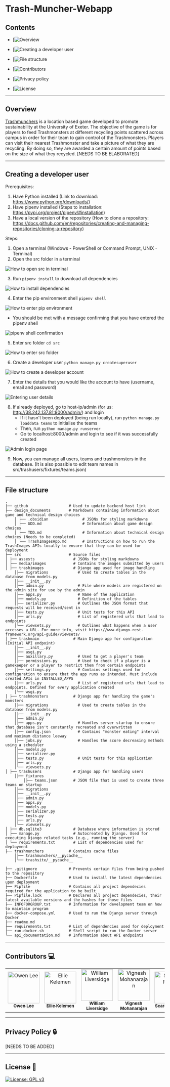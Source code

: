 # Trash-Muncher-Webapp

## Contents

- [![Overview](https://github.com/KermityOwen/Trash-Muncher-Webapp#overview)

- [![Creating a developer user](https://github.com/KermityOwen/Trash-Muncher-Webapp#creating-a-developer-user)

- [![File structure](https://github.com/KermityOwen/Trash-Muncher-Webapp#file-structure) 

- [![Contributors](https://github.com/KermityOwen/Trash-Muncher-Webapp#contributors)

- [![Privacy policy]()

- [![License](https://github.com/KermityOwen/Trash-Muncher-Webapp#license)




---

## Overview

[Trashmunchers](https://www.trashmunchers.co.uk/) is a location based game developed to promote sustainability at the University of Exeter. The objective of the game is for players to feed Trashmonsters at different recycling points scattered across campus in order for their team to gain control of the Trashmonsters. Players can visit their nearest Trashmonster and take a picture of what they are recycling. By doing so, they are awarded a certain amount of points based on the size of what they recycled. [NEEDS TO BE ELABORATED]

---

## Creating a developer user

Prerequisites:
1. Have Python installed (Link to download: https://www.python.org/downloads/)
2. Have pipenv installed (Steps to installation: https://pypi.org/project/pipenv/#installation)
3. Have a local version of the repository (How to clone a repository: https://docs.github.com/en/repositories/creating-and-managing-repositories/cloning-a-repository)

Steps:
1. Open a terminal (Windows - PowerShell or Command Prompt, UNIX - Terminal)
2. Open the src folder in a terminal 

![How to open src in terminal](https://cdn.discordapp.com/attachments/796358887396999198/1084816785104183346/image.png)

3. Run ```pipenv install``` to download all dependencies

![How to install dependencies](https://cdn.discordapp.com/attachments/796358887396999198/1084817425477927012/image.png)

4. Enter the pip environment shell ```pipenv shell```

![How to enter pip environment](https://cdn.discordapp.com/attachments/796358887396999198/1084817618604662784/image.png)

- You should be met with a message confirming that you have entered the pipenv shell

![pipenv shell confirmation](https://cdn.discordapp.com/attachments/796358887396999198/1084817674418270289/image.png)

5. Enter src folder ```cd src```

![How to enter src folder](https://cdn.discordapp.com/attachments/796358887396999198/1084817966815789056/image.png)

6. Create a developer user ```python manage.py createsuperuser```

![How to create a developer account](https://cdn.discordapp.com/attachments/796358887396999198/1084818356651163750/image.png)

7. Enter the details that you would like the account to have (username, email and password) 

![Entering user details](https://cdn.discordapp.com/attachments/796358887396999198/1084818641377316954/image.png)

8. If already deployed, go to host-ip/admin (for us: http://38.242.137.81:8000/admin/) and login
   - If it hasn't been deployed (being run locally), run ```python manage.py loaddata teams``` to initialise the teams
   - Then, run ```python manage.py runserver```
   - Go to localhost:8000/admin and login to see if it was successfully created

![Admin login page](https://cdn.discordapp.com/attachments/796358887396999198/1084569132894269570/image.png)

9. Now, you can manage all users, teams and trashmonsters in the database. (It is also possible to edit team names in src/trashusers/fixtures/teams.json)
---

## File structure
```
.
├── github                  # Used to update backend host link 
├── design_documents        # Markdowns containing information about game and technical design choices
	│ ├── .obsidian               # JSONs for styling markdowns  
    │ ├── GDD.md                  # Information about game design choices
    │ ├── TDD.md                  # Information about technical design choices (Needs to be completed)
    │ └── TrashImagesApp.md       # Instructions on how to run the TrashImages APIs locally to ensure that they can be used for deployment
├── src                     # Source files 
│ ├── assests                 # JSONs for styling markdowns  
│ ├── media/images            # Contains the images submitted by users
│ ├── trashimages             # Django app used for image handling
	│├── migrations             # Used to create tables in the database from models.py  
    │├── __init__.py
    │├── admin.py               # File where models are registered on the admin site for use by the admin
    │├── apps.py                # Name of the application  
    │├── models.py              # Definition of the tables 
    │├── serializer.py          # Outlines the JSON format that requests will be received/sent in  
    │├── tests.py               # Unit tests for this API
    │├── urls.py                # List of registered urls that lead to endpoints                
    │└── viewsets.py            # Outlines what happens when a user accesses a URL. For more info, visit https://www.django-rest-framework.org/api-guide/viewsets/
│ ├── trashmain               # Main Django app for configuration (Initial API endpoint)
	│├── __init__.py  
	│├── asgi.py
	│├── auxillary.py           # Used to get a player's team 
	│├── permissions.py         # Used to check if a player is a gamekeeper or a player to restrict them from certain endpoints   
	│├── settings.py            # Contains settings used for configuration to ensure that the app runs as intended. Must include created APIs in INSTALLED_APPS
	│├── urls.py                # List of registered urls that lead to endpoints. Defined for every application created               
	│└── wsgi.py    
│ ├── trashmonsters           # Django app for handling the game's monsters
	│├── migrations             # Used to create tables in the database from models.py  
    │├── __init__.py
    │├── admin.py               
    │├── apps.py                # Handles server startup to ensure that database isn't constantly recreated and overwritten
    │├── config.json            # Contains "monster eating" interval and maximum distance leeway   
    │├── jobs.py                # Handles the score decreasing methods using a scheduler    
    │├── models.py              
    │├── serializer.py 
    │├── tests.py               # Unit tests for this application
    │├── urls.py                                
    │└── viewsets.py 
│ ├── trashusers              # Django app for handling users
	│├── fixtures                
		│├── teams.json       # JSON file that is used to create three teams on startup 
	│├── migrations               
	│├── __init__.py
	│├── admin.py               
	│├── apps.py                 
	│├── models.py               
	│├── serializer.py            
	│├── tests.py               
	│├── urls.py                                
	│└── viewsets.py             
│ ├── db.sqlite3              # Database where information is stored 
│ ├── manage.py               # Autocreated by Django. Used for executing Django related tasks (e.g., running the server)
│ └── requirements.txt        # List of dependencies used for deployment
├── trashmunchers           # Contains cache files
	│├── trashmunchers/__pycache__        
    │└── trashsite/__pycache__         
 
├── .gitignore              # Prevents certain files from being pushed to the repository
├── Dockerfile              # Used to install the latest dependencies upon deployment 
├── Pipfile                 # Contains all project dependecies required for the application to be built 
├── Pipfile.lock            # Declares all project dependecies, their latest available versions and the hashes for those files
├── INFOFORGROUP.txt        # Information for development team on how to maintain program
├── docker-compose.yml      # Used to run the Django server through Docker 
├── readme.md               
├── requirements.txt        # List of dependencies used for deployment
├── run-docker.sh           # Shell script to run the Docker server 
└── api_documentation.md    # Information about API endpoints
```

--- 

## Contributors :computer: 

<table>
  <tbody>
    <tr>
      <td align="center"><a href="https://github.com/KermityOwen"><img src="https://avatars.githubusercontent.com/u/47197696?v=4" width="100px;" alt="Owen Lee"/><br /><sub><b>Owen Lee</b></sub></a></td>
	  <td align="center"><a href="https://github.com/whoisEllie"><img src="https://avatars.githubusercontent.com/u/37041249?v=4" width="100px;" alt="Ellie Kelemen"/><br /><sub><b>Ellie Kelemen</b></sub></a></td>
	  <td align="center"><a href="https://github.com/TerraTree"><img src="https://avatars.githubusercontent.com/u/22399437?v=4" width="100px;" alt="William Liversidge"/><br /><sub><b>William Liversidge</b></sub></a></td>
	  <td align="center"><a href="https://github.com/vigneshmohan2002"><img src="https://avatars.githubusercontent.com/u/85409344?v=4" width="100px;" alt="Vignesh Mohanarajan"/><br /><sub><b>Vignesh Mohanarajan</b></sub></a></td>
	  <td align="center"><a href="https://github.com/scarlettp1619"><img src="https://avatars.githubusercontent.com/u/95775118?v=4" width="100px;" alt="Scarlett Parker"/><br /><sub><b>Scarlett Parker</b></sub></a></td>
	  <td align="center"><a href="https://github.com/FBWWTeto"><img src="https://avatars.githubusercontent.com/u/93519490?v=4" width="100px;" alt="Malik Besta"/><br /><sub><b>Malik Besta</b></sub></a></td>
	  </tr>
  </tbody>
</table>
	  

---

## Privacy Policy :lock:

[NEEDS TO BE ADDED]

---

## License :page_with_curl:

[![License: GPL v3](https://img.shields.io/badge/License-GPLv3-blue.svg)](https://www.gnu.org/licenses/gpl-3.0)
